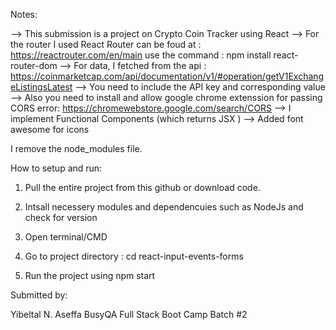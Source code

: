 Notes:

--> This submission is a project on Crypto Coin Tracker using React
--> For the router I used React Router can be foud at : 
            https://reactrouter.com/en/main
            use the command : npm install react-router-dom
--> For data, I fetched from the api : https://coinmarketcap.com/api/documentation/v1/#operation/getV1ExchangeListingsLatest 
--> You need to include the API key and corresponding value
--> Also you need to install and allow google chrome extenssion for passing CORS error:
        https://chromewebstore.google.com/search/CORS
--> I implement Functional Components (which returns JSX )
--> Added font awesome for icons

I remove the node_modules file. 


How to setup and run:
1. Pull the entire project from this github or download code. 
    
2. Intsall necessery modules and dependencuies such as NodeJs and check for version
3. Open terminal/CMD
4. Go to project directory :
    cd react-input-events-forms
5. Run the project using
    npm start

Submitted  by:
 
Yibeltal N. Aseffa 
BusyQA Full Stack Boot Camp Batch #2 